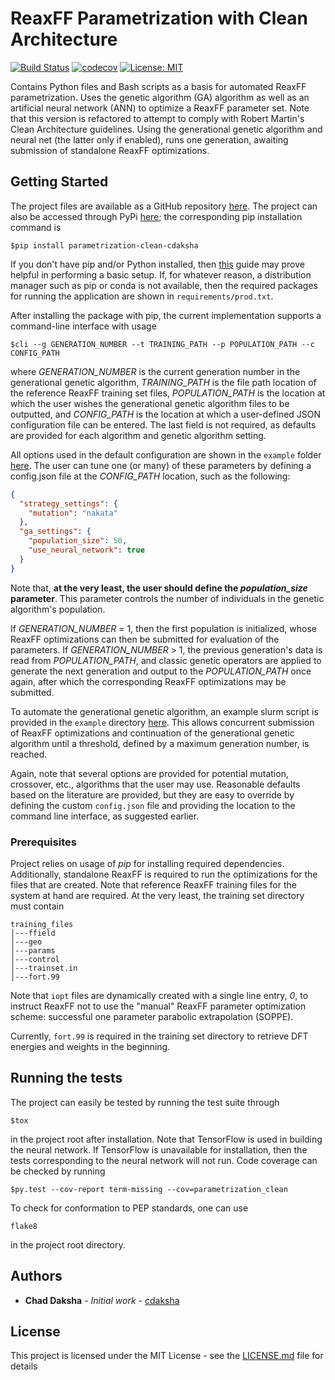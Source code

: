 # ReaxFF Parametrization with Clean Architecture
[![Build Status](https://travis-ci.com/cdaksha/parametrization_clean.svg?token=LpB61vRRhRXYf6MrmquF&branch=master)](https://travis-ci.com/cdaksha/parametrization_clean)
[![codecov](https://codecov.io/gh/cdaksha/parametrization_clean/branch/master/graph/badge.svg?token=AWGP6HY2VD)](https://codecov.io/gh/cdaksha/parametrization_clean)
[![License: MIT](https://img.shields.io/badge/License-MIT-yellow.svg)](https://opensource.org/licenses/MIT)

Contains Python files and Bash scripts as a basis for automated ReaxFF parametrization. Uses the genetic algorithm (GA)
algorithm as well as an artificial neural network (ANN) to optimize a ReaxFF parameter set. Note that this version
is refactored to attempt to comply with Robert Martin's Clean Architecture guidelines. Using the generational genetic
algorithm and neural net (the latter only if enabled), runs one generation, awaiting submission of standalone
ReaxFF optimizations.

## Getting Started

The project files are available as a GitHub repository [here](https://github.com/cdaksha/parametrization_clean).
The project can also be accessed through PyPi [here](https://pypi.org/project/parametrization-clean-cdaksha/1.0.0/);
the corresponding pip installation command is

```
$pip install parametrization-clean-cdaksha
```

If you don't have pip and/or Python installed, then [this](https://docs.python-guide.org/starting/installation/)
guide may prove helpful in performing a basic setup. If, for whatever reason, a distribution manager such as pip or
conda is not available, then the required packages for running the application are shown in `requirements/prod.txt`.

After installing the package with pip, the current implementation supports a command-line interface with usage

```
$cli --g GENERATION_NUMBER --t TRAINING_PATH --p POPULATION_PATH --c CONFIG_PATH
```

where *GENERATION_NUMBER* is the current generation number in the generational genetic algorithm, *TRAINING_PATH*
is the file path location of the reference ReaxFF training set files, *POPULATION_PATH* is the location at which
the user wishes the generational genetic algorithm files to be outputted, and *CONFIG_PATH* is the location at which
a user-defined JSON configuration file can be entered. The last field is not required, as defaults are provided for
each algorithm and genetic algorithm setting.

All options used in the default configuration are shown in the `example` folder [here](example/config.json). The user
can tune one (or many) of these parameters by defining a config.json file at the *CONFIG_PATH* location, such as the
following:

```json
{
  "strategy_settings": {
    "mutation": "nakata"
  },
  "ga_settings": {
    "population_size": 50,
    "use_neural_network": true
  }
}
```

Note that, **at the very least, the user should define the *population_size* parameter**. This parameter controls the
number of individuals in the genetic algorithm's population.

If *GENERATION_NUMBER* = 1, then the first population is initialized, whose ReaxFF optimizations can then be submitted
for evaluation of the parameters. If *GENERATION_NUMBER* > 1, the previous generation's data is read from
*POPULATION_PATH*, and classic genetic operators are applied to generate the next generation and output to the
*POPULATION_PATH* once again, after which the corresponding ReaxFF optimizations may be submitted.

To automate the generational genetic algorithm, an example slurm script is provided in the `example` directory
[here](example/main.sh). This allows concurrent submission of ReaxFF optimizations and continuation of the
generational genetic algorithm until a threshold, defined by a maximum generation number, is reached.

Again, note that several options are provided for potential mutation, crossover, etc., algorithms that the user may use.
Reasonable defaults based on the literature are provided, but they are easy to override by defining the custom
`config.json` file and providing the location to the command line interface, as suggested earlier.

### Prerequisites

Project relies on usage of *pip* for installing required dependencies. Additionally, standalone ReaxFF is required to
run the optimizations for the files that are created. Note that reference ReaxFF training files for the system at hand
are required. At the very least, the training set directory must contain

```
training_files
│---ffield
│---geo
│---params
│---control
│---trainset.in
│---fort.99
```

Note that `iopt` files are dynamically created with a single line entry, *0*, to instruct ReaxFF not to use the "manual"
ReaxFF parameter optimization scheme: successful one parameter parabolic extrapolation (SOPPE).

Currently, `fort.99` is required in the training set directory to retrieve DFT energies and weights in the beginning.

## Running the tests

The project can easily be tested by running the test suite through

```
$tox
```

in the project root after installation. Note that TensorFlow is used in building the neural network. If TensorFlow
is unavailable for installation, then the tests corresponding to the neural network will not run. Code coverage can be
checked by running

```
$py.test --cov-report term-missing --cov=parametrization_clean
```

To check for conformation to PEP standards, one can use

```
flake8
```

in the project root directory.

## Authors

* **Chad Daksha** - *Initial work* - [cdaksha](https://github.com/cdaksha)

## License

This project is licensed under the MIT License - see the [LICENSE.md](LICENSE.md) file for details

